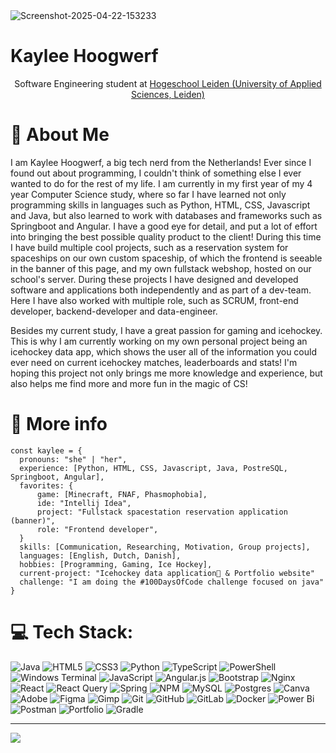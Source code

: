 <img src='https://i.postimg.cc/hv1JFwnW/Screenshot-2025-04-22-153233.png' border='0' alt='Screenshot-2025-04-22-153233'/>

# Kaylee Hoogwerf
<p style="text-align:center">Software Engineering student at <a href="https://www.hsleiden.nl/">Hogeschool Leiden (University of Applied Sciences, Leiden)</a>
</p>

# 💫 About Me
I am Kaylee Hoogwerf, a big tech nerd from the Netherlands! Ever since I found out about programming, I couldn't think of something else I ever wanted to do for the rest of my life.
I am currently in my first year of my 4 year Computer Science study, where so far I have learned not only programming skills in languages such as Python, HTML, CSS, Javascript and Java, but also learned to work with databases and frameworks such as Springboot and Angular. I have a good eye for detail, and put a lot of effort into bringing the best possible quality product to the client! During this time I have build multiple cool projects, such as a reservation system for spaceships on our own custom spaceship, of which the frontend is seeable in the banner of this page, and my own fullstack webshop, hosted on our school's server. During these projects I have designed and developed software and applications both independently and as part of a dev-team. Here I have also worked with multiple role, such as SCRUM, front-end developer, backend-developer and data-engineer.

Besides my current study, I have a great passion for gaming and icehockey. This is why I am currently working on my own personal project being an icehockey data app, which shows the user all of the information you could ever need on current icehockey matches, leaderboards and stats! I'm hoping this project not only brings me more knowledge and experience, but also helps me find more and more fun in the magic of CS!

# 👀 More info
```
const kaylee = {
  pronouns: "she" | "her",
  experience: [Python, HTML, CSS, Javascript, Java, PostreSQL, Springboot, Angular],
  favorites: {
      game: [Minecraft, FNAF, Phasmophobia],
      ide: "Intellij Idea",
      project: "Fullstack spacestation reservation application (banner)",
      role: "Frontend developer",
  }
  skills: [Communication, Researching, Motivation, Group projects],
  languages: [English, Dutch, Danish],
  hobbies: [Programming, Gaming, Ice Hockey],
  current-project: "Icehockey data application🏒 & Portfolio website"
  challenge: "I am doing the #100DaysOfCode challenge focused on java"
}
```

# 💻 Tech Stack:
![Java](https://img.shields.io/badge/java-%23ED8B00.svg?style=for-the-badge&logo=openjdk&logoColor=white) ![HTML5](https://img.shields.io/badge/html5-%23E34F26.svg?style=for-the-badge&logo=html5&logoColor=white) ![CSS3](https://img.shields.io/badge/css3-%231572B6.svg?style=for-the-badge&logo=css3&logoColor=white) ![Python](https://img.shields.io/badge/python-3670A0?style=for-the-badge&logo=python&logoColor=ffdd54) ![TypeScript](https://img.shields.io/badge/typescript-%23007ACC.svg?style=for-the-badge&logo=typescript&logoColor=white) ![PowerShell](https://img.shields.io/badge/PowerShell-%235391FE.svg?style=for-the-badge&logo=powershell&logoColor=white) ![Windows Terminal](https://img.shields.io/badge/Windows%20Terminal-%234D4D4D.svg?style=for-the-badge&logo=windows-terminal&logoColor=white) ![JavaScript](https://img.shields.io/badge/javascript-%23323330.svg?style=for-the-badge&logo=javascript&logoColor=%23F7DF1E) ![Angular.js](https://img.shields.io/badge/angular.js-%23E23237.svg?style=for-the-badge&logo=angularjs&logoColor=white) ![Bootstrap](https://img.shields.io/badge/bootstrap-%238511FA.svg?style=for-the-badge&logo=bootstrap&logoColor=white) ![Nginx](https://img.shields.io/badge/nginx-%23009639.svg?style=for-the-badge&logo=nginx&logoColor=white) ![React](https://img.shields.io/badge/react-%2320232a.svg?style=for-the-badge&logo=react&logoColor=%2361DAFB) ![React Query](https://img.shields.io/badge/-React%20Query-FF4154?style=for-the-badge&logo=react%20query&logoColor=white) ![Spring](https://img.shields.io/badge/spring-%236DB33F.svg?style=for-the-badge&logo=spring&logoColor=white) ![NPM](https://img.shields.io/badge/NPM-%23CB3837.svg?style=for-the-badge&logo=npm&logoColor=white) ![MySQL](https://img.shields.io/badge/mysql-4479A1.svg?style=for-the-badge&logo=mysql&logoColor=white) ![Postgres](https://img.shields.io/badge/postgres-%23316192.svg?style=for-the-badge&logo=postgresql&logoColor=white) ![Canva](https://img.shields.io/badge/Canva-%2300C4CC.svg?style=for-the-badge&logo=Canva&logoColor=white) ![Adobe](https://img.shields.io/badge/adobe-%23FF0000.svg?style=for-the-badge&logo=adobe&logoColor=white) ![Figma](https://img.shields.io/badge/figma-%23F24E1E.svg?style=for-the-badge&logo=figma&logoColor=white) ![Gimp](https://img.shields.io/badge/Gimp-657D8B?style=for-the-badge&logo=gimp&logoColor=FFFFFF) ![Git](https://img.shields.io/badge/git-%23F05033.svg?style=for-the-badge&logo=git&logoColor=white) ![GitHub](https://img.shields.io/badge/github-%23121011.svg?style=for-the-badge&logo=github&logoColor=white) ![GitLab](https://img.shields.io/badge/gitlab-%23181717.svg?style=for-the-badge&logo=gitlab&logoColor=white) ![Docker](https://img.shields.io/badge/docker-%230db7ed.svg?style=for-the-badge&logo=docker&logoColor=white) ![Power Bi](https://img.shields.io/badge/power_bi-F2C811?style=for-the-badge&logo=powerbi&logoColor=black) ![Postman](https://img.shields.io/badge/Postman-FF6C37?style=for-the-badge&logo=postman&logoColor=white) ![Portfolio](https://img.shields.io/badge/Portfolio-%23000000.svg?style=for-the-badge&logo=firefox&logoColor=#FF7139) ![Gradle](https://img.shields.io/badge/Gradle-02303A.svg?style=for-the-badge&logo=Gradle&logoColor=white)

---
[![](https://visitcount.itsvg.in/api?id=N0tGrain&icon=0&color=0)](https://visitcount.itsvg.in)

<!-- Proudly created with GPRM ( https://gprm.itsvg.in ) -->
